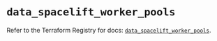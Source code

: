 # `data_spacelift_worker_pools`

Refer to the Terraform Registry for docs: [`data_spacelift_worker_pools`](https://registry.terraform.io/providers/spacelift-io/spacelift/1.27.0/docs/data-sources/worker_pools).
